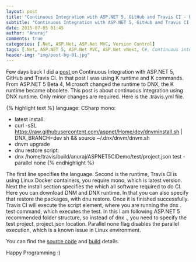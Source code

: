 ```yaml
---
layout: post
title: "Continuous Integration with ASP.NET 5, GitHub and Travis CI - Part 2"
subtitle: "Continuous Integration with ASP.NET 5, GitHub and Travis CI - Part 2"
date: 2015-07-05 01:45
author: "Anuraj"
comments: true
categories: [.Net, ASP.Net, ASP.Net MVC, Version Control]
tags: [.Net, ASP.NET 5, ASP.Net MVC, ASP.Net vNext, C#, Continuous integration, Travis CI, Unit Testing]
header-img: "img/post-bg-01.jpg"
---
```

Few days back I did a [post ](http://www.dotnetthoughts.net/continuous-integration-with-asp-net-5-github-and-travis-ci/)on Continuous Integration with ASP.NET 5, GitHub and Travis CI. In that post I was using K runtime and K commands. From ASP.NET 5 Beta 4, Microsoft changed the runtime to DNX, the K runtime became obsolete. This post is about continuous integration using DNX runtime. Only minor changes are required. Here is the .travis.yml file. 

{% highlight text %}
language: CSharp
mono:
  - latest
install:
  - curl -sSL https://raw.githubusercontent.com/aspnet/Home/dev/dnvminstall.sh | DNX_BRANCH=dev sh && source ~/.dnx/dnvm/dnvm.sh
  - dnvm upgrade
  - dnu restore
script:
  - dnx /home/travis/build/anuraj/ASPNET5CIDemo/test/project.json test -parallel none
{% endhighlight %}

The first line specifies the language. Second is the runtime, Travis CI is using Linux Docker containers, you require mono, which is latest version. Next the install section specifies the which all software required to do CI. Here you can download DNM and DNX runtime. In that you can also specify that restore the packages, with dnu restore. Once it is finished successfully. Travis CI will execute the script element, where you are running the dnx . test command, which executes the test. In this I am following ASP.NET 5 recommended folder structure, so instead of dnx ., you need to specify the test project, project.json location. Parallel none flag disables the parallel execution, which is a known issue in Linux environment.

You can find the [source code](https://github.com/anuraj/ASPNET5CIDemo) and [build](https://travis-ci.org/anuraj/ASPNET5CIDemo) details.

Happy Programming :)
